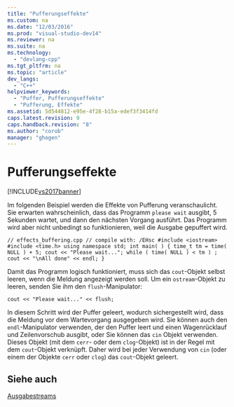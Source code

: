 ```yaml
---
title: "Pufferungseffekte"
ms.custom: na
ms.date: "12/03/2016"
ms.prod: "visual-studio-dev14"
ms.reviewer: na
ms.suite: na
ms.technology: 
  - "devlang-cpp"
ms.tgt_pltfrm: na
ms.topic: "article"
dev_langs: 
  - "C++"
helpviewer_keywords: 
  - "Puffer, Pufferungseffekte"
  - "Pufferung, Effekte"
ms.assetid: 5d544812-e95e-4f28-b15a-edef3f3414fd
caps.latest.revision: 9
caps.handback.revision: "8"
ms.author: "corob"
manager: "ghogen"
---
```

# Pufferungseffekte
[!INCLUDE[vs2017banner](../assembler/inline/includes/vs2017banner.md)]

Im folgenden Beispiel werden die Effekte von Pufferung veranschaulicht. Sie erwarten wahrscheinlich, dass das Programm `please wait` ausgibt, 5 Sekunden wartet, und dann den nächsten Vorgang ausführt. Das Programm wird aber nicht unbedingt so funktionieren, weil die Ausgabe gepuffert wird.  
  
```  
// effects_buffering.cpp // compile with: /EHsc #include <iostream> #include <time.h> using namespace std; int main( ) { time_t tm = time( NULL ) + 5; cout << "Please wait..."; while ( time( NULL ) < tm ) ; cout << "\nAll done" << endl; }  
```  
  
 Damit das Programm logisch funktioniert, muss sich das `cout`\-Objekt selbst leeren, wenn die Meldung angezeigt werden soll. Um ein `ostream`\-Objekt zu leeren, senden Sie ihm den `flush`\-Manipulator:  
  
```  
cout << "Please wait..." << flush;  
```  
  
 In diesem Schritt wird der Puffer geleert, wodurch sichergestellt wird, dass die Meldung vor dem Wartevorgang ausgegeben wird. Sie können auch den `endl`\-Manipulator verwenden, der den Puffer leert und einen Wagenrücklauf und Zeilenvorschub ausgibt, oder Sie können das `cin` Objekt verwenden. Dieses Objekt \(mit dem `cerr`\- oder dem `clog`\-Objekt\) ist in der Regel mit dem `cout`\-Objekt verknüpft. Daher wird bei jeder Verwendung von `cin` \(oder einem der Objekte `cerr` oder `clog`\) das `cout`\-Objekt geleert.  
  
## Siehe auch  
 [Ausgabestreams](../standard-library/output-streams.md)